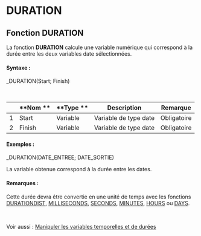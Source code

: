 # DURATION

## Fonction DURATION

La fonction **DURATION** calcule une variable numérique qui correspond à la durée entre les deux variables date sélectionnées.

#### Syntaxe :&nbsp;

\_DURATION(Start; Finish)

&nbsp;

| &nbsp; | **Nom ** | **Type ** | **Description** | **Remarque** |
| --- | --- | --- | --- | --- |
| &#49; | Start | Variable | Variable de type date | Obligatoire |
| &#50; | Finish | Variable | Variable de type date | Obligatoire |


#### Exemples :

\_DURATION(DATE\_ENTREE; DATE\_SORTIE)

La variable obtenue correspond à la durée entre les dates.

#### Remarques :

Cette durée devra être convertie en une unité de temps avec les fonctions [DURATIONDIST](<DURATIONDIST1.md>), [MILLISECONDS](<MILLISECONDS1.md>), [SECONDS](<SECONDS1.md>), [MINUTES](<MINUTES1.md>), [HOURS](<HOURS1.md>) ou [DAYS](<DAYS1.md>).

&nbsp;

Voir aussi : [Manipuler les variables temporelles et de durées](<Manipulerlesvariablestemporelle1.md>)
